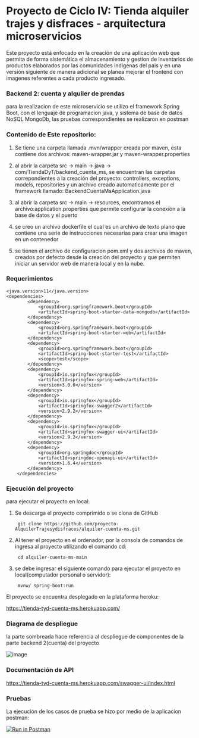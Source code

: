# Proyecto de Ciclo IV: Tienda alquiler trajes y disfraces - arquitectura microservicios
Este proyecto está enfocado en la creación de una aplicación web que permita de forma sistemática el almacenamiento y gestion de inventarios de productos elaborados por las comunidades indigenas del pais y en una versión siguiente de manera adicional se planea mejorar el frontend con imagenes referentes a cada producto ingresado.

### Backend 2: cuenta y alquiler de prendas
para la realizacion de este microservicio se utilizo el framework Spring Boot, con el lenguaje de programacion java, y sistema de base de datos NoSQL MongoDb, las pruebas correspondientes se realizaron en postman 

### Contenido de Este repositorio: 

 1. Se tiene una carpeta llamada .mvn/wrapper creada por maven, esta contiene dos archivos: maven-wrapper.jar y maven-wrapper.properties

 2. al abrir la carpeta src -> main -> java -> com/TiendaDyT/backend_cuenta_ms, se encuentran las carpetas correpondientes a la creación del proyecto: controllers,           exceptions, models, repositories y un archivo creado automaticamente por el framework llamado: BackendCuentaMsApplication.java

 3. al abrir la carpeta src -> main -> resources, encontramos el archivo:application.properties que permite configurar la conexión a la base de datos y el puerto

 4. se creo un archivo dockerfile el cual es un archivo de texto plano que contiene una serie de instrucciones necesarias para crear una imagen en un contenedor

 5. se tienen el archivo de configuracion pom.xml y dos archivos de maven, creados por defecto desde la creación del proyecto y que permiten iniciar un servidor web de manera local y en la nube.

 ### Requerimientos 
```
<java.version>11</java.version>
<dependencies>
		<dependency>
			<groupId>org.springframework.boot</groupId>
			<artifactId>spring-boot-starter-data-mongodb</artifactId>
		</dependency>
		<dependency>
			<groupId>org.springframework.boot</groupId>
			<artifactId>spring-boot-starter-web</artifactId>
		</dependency>
		<dependency>
			<groupId>org.springframework.boot</groupId>
			<artifactId>spring-boot-starter-test</artifactId>
			<scope>test</scope>
		</dependency>
		<dependency>
			<groupId>io.springfox</groupId>
			<artifactId>springfox-spring-web</artifactId>
			<version>3.0.0</version>
		</dependency>
		<dependency>
			<groupId>io.springfox</groupId>
			<artifactId>springfox-swagger2</artifactId>
			<version>2.9.2</version>
		</dependency>
		<dependency>
			<groupId>io.springfox</groupId>
			<artifactId>springfox-swagger-ui</artifactId>
			<version>2.9.2</version>
		</dependency>
		<dependency>
			<groupId>org.springdoc</groupId>
			<artifactId>springdoc-openapi-ui</artifactId>
			<version>1.6.4</version>
		</dependency>
	</dependencies>
```

### Ejecución del proyecto

para ejecutar el proyecto en local:

1. Se descarga el proyecto comprimido o se clona de GitHub
   ```
    git clone https://github.com/proyecto-AlquilerTrajesydisfraces/alquiler-cuenta-ms.git
   ```
2. Al tener el proyecto en el ordenador, por la consola de comandos de ingresa al proyecto utilizando el comando cd:
   ```
    cd alquiler-cuenta-ms-main
   ```
3. se debe ingresar el siguiente comando para ejecutar el proyecto en local(computador personal o servidor):

   ```
    mvnw/ spring-boot:run
   ```
El proyecto se encuentra desplegado en la plataforma heroku:

https://tienda-tyd-cuenta-ms.herokuapp.com/

### Diagrama de despliegue 

la parte sombreada hace referencia al despliegue de componentes de la parte backend 2(cuenta) del proyecto

![image](https://user-images.githubusercontent.com/84297258/176787485-5f31154c-7b8c-4ce9-ac75-ea2d06f5f2ce.png)

### Documentación de API

 https://tienda-tyd-cuenta-ms.herokuapp.com/swagger-ui/index.html

### Pruebas

La ejecución de los casos de prueba se hizo por medio de la aplicacion postman:

[![Run in Postman](https://run.pstmn.io/button.svg)](https://app.getpostman.com/run-collection/666c2542f2ecac394cb2?action=collection%2Fimport)
